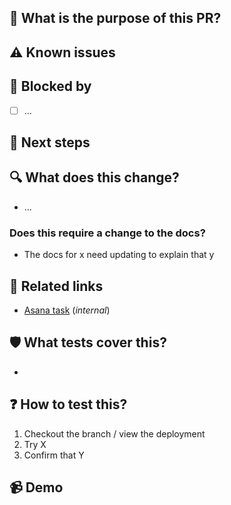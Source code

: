 ## 🌟 What is the purpose of this PR?

<!-- Explain, at a high level, what this does and why. -->
<!-- Use the 'What does this change?' section to list more specific implementation details. -->

## ⚠️ Known issues

<!-- Are there known issues / intentionally omitted functionality? Flag them here to save reviewers doing so -->

## 🚫 Blocked by

<!-- If the pull request is blocked by anything, list the blockers here. -->
<!-- If applicable, link to them. -->

- [ ] ...

## 🐾 Next steps

<!-- Are there are planned/suggested follow ups which are related but won't be done in this PR? -->

## 🔍 What does this change?

<!-- Use a bullet list to explain your changes in more detail, if it would be helpful. -->
<!-- If applicable, link to the specific commit.-->

- ...

### Does this require a change to the docs?

<!-- If this adds a user facing feature or modifies how an existing feature is used, it likely needs a docs change. -->

- The docs for x need updating to explain that y

## 🔗 Related links

<!-- Add links to any context it is worth capturing (e.g. Issues, Discussions, Discord, Asana) -->
<!-- Mark any links which are not publically accessible as (_internal_) -->
<!-- Don't rely on links to explain the PR, especially internal ones: use the sections above -->

- [Asana task](link) (_internal_)

## 🛡 What tests cover this?

<!-- What automated tests cover this? Existing ones? New ones? None? -->

-

## ❓ How to test this?

<!-- Tell reviewers how they can test the functionality -->

1.  Checkout the branch / view the deployment
1.  Try X
1.  Confirm that Y

## 📹 Demo

<!-- Add a screenshot or video showcasing your work -->
